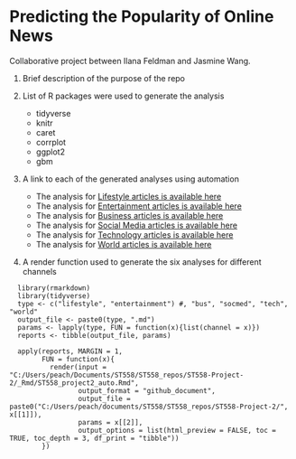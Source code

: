 # Predicting the Popularity of Online News
Collaborative project between Ilana Feldman and Jasmine Wang.

1. Brief description of the purpose of the repo




2. List of R packages were used to generate the analysis

   * tidyverse
   * knitr
   * caret
   * corrplot
   * ggplot2
   * gbm

3. A link to each of the generated analyses using automation

   * The analysis for [Lifestyle articles is available here](lifestyle.html)
   * The analysis for [Entertainment articles is available here](entertainment.html)
   * The analysis for [Business articles is available here](bus.html)
   * The analysis for [Social Media articles is available here](socmed.html)
   * The analysis for [Technology articles is available here](tech.html)
   * The analysis for [World articles is available here](world.html)

4. A render function used to generate the six analyses for different channels

```{r eval=FALSE}  
  library(rmarkdown)  
  library(tidyverse)  
  type <- c("lifestyle", "entertainment") #, "bus", "socmed", "tech", "world"  
  output_file <- paste0(type, ".md")  
  params <- lapply(type, FUN = function(x){list(channel = x)})  
  reports <- tibble(output_file, params)  
  
  apply(reports, MARGIN = 1,  
        FUN = function(x){  
          render(input = "C:/Users/peach/Documents/ST558/ST558_repos/ST558-Project-2/_Rmd/ST558_project2_auto.Rmd",  
                 output_format = "github_document",  
                 output_file = paste0("C:/Users/peach/documents/ST558/ST558_repos/ST558-Project-2/", x[[1]]),  
                 params = x[[2]],  
                 output_options = list(html_preview = FALSE, toc = TRUE, toc_depth = 3, df_print = "tibble"))  
        })  
```  
